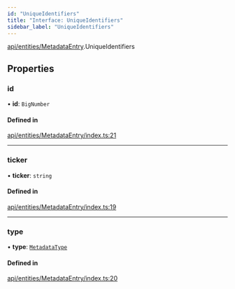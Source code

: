 ```yaml
---
id: "UniqueIdentifiers"
title: "Interface: UniqueIdentifiers"
sidebar_label: "UniqueIdentifiers"
---
```


[api/entities/MetadataEntry](../../../../../modules/API/Entities/MetadataEntry/MetadataEntry.md).UniqueIdentifiers

## Properties

### id

• **id**: `BigNumber`

#### Defined in

[api/entities/MetadataEntry/index.ts:21](https://github.com/PolymeshAssociation/polymesh-sdk/blob/5a778578/src/api/entities/MetadataEntry/index.ts#L21)

___

### ticker

• **ticker**: `string`

#### Defined in

[api/entities/MetadataEntry/index.ts:19](https://github.com/PolymeshAssociation/polymesh-sdk/blob/5a778578/src/api/entities/MetadataEntry/index.ts#L19)

___

### type

• **type**: [`MetadataType`](../../../../../enums/API/Entities/MetadataEntry/Types/MetadataType/MetadataType.md)

#### Defined in

[api/entities/MetadataEntry/index.ts:20](https://github.com/PolymeshAssociation/polymesh-sdk/blob/5a778578/src/api/entities/MetadataEntry/index.ts#L20)
